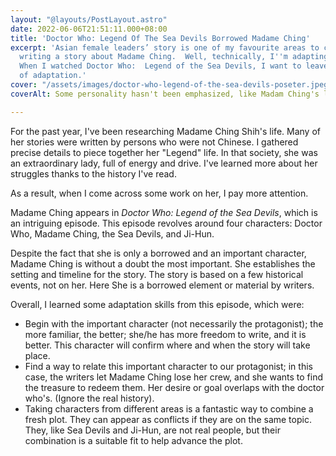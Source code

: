 ```yaml
---
layout: "@layouts/PostLayout.astro"
date: 2022-06-06T21:51:11.000+08:00
title: 'Doctor Who: Legend Of The Sea Devils Borrowed Madame Ching'
excerpt: 'Asian female leaders’ story is one of my favourite areas to create. I am
  writing a story about Madame Ching.  Well, technically, I''m adapting her story.
  When I watched Doctor Who:  Legend of the Sea Devils, I want to leave some notes
  of adaptation.'
cover: "/assets/images/doctor-who-legend-of-the-sea-devils-poseter.jpeg"
coverAlt: Some personality hasn't been emphasized, like Madam Ching's leadership ability

---
```

For the past year, I've been researching Madame Ching Shih's life. Many of her stories were written by persons who were not Chinese. I gathered precise details to piece together her "Legend" life. In that society, she was an extraordinary lady, full of energy and drive. I've learned more about her struggles thanks to the history I've read.

As a result, when I come across some work on her, I pay more attention.

Madame Ching appears in _Doctor Who: Legend of the Sea Devils_, which is an intriguing episode. This episode revolves around four characters: Doctor Who, Madame Ching, the Sea Devils, and Ji-Hun.

Despite the fact that she is only a borrowed and an important character, Madame Ching is without a doubt the most important. She establishes the setting and timeline for the story. The story is based on a few historical events, not on her. Here She is a borrowed element or material by writers.

Overall, I learned some adaptation skills from this episode, which were:

* Begin with the important character (not necessarily the protagonist); the more familiar, the better; she/he has more freedom to write, and it is better. This character will confirm where and when the story will take place.
* Find a way to relate this important character to our protagonist; in this case, the writers let Madame Ching lose her crew, and she wants to find the treasure to redeem them. Her desire or goal overlaps with the doctor who's. (Ignore the real history).
* Taking characters from different areas is a fantastic way to combine a fresh plot. They can appear as conflicts if they are on the same topic. They, like Sea Devils and Ji-Hun, are not real people, but their combination is a suitable fit to help advance the plot.
